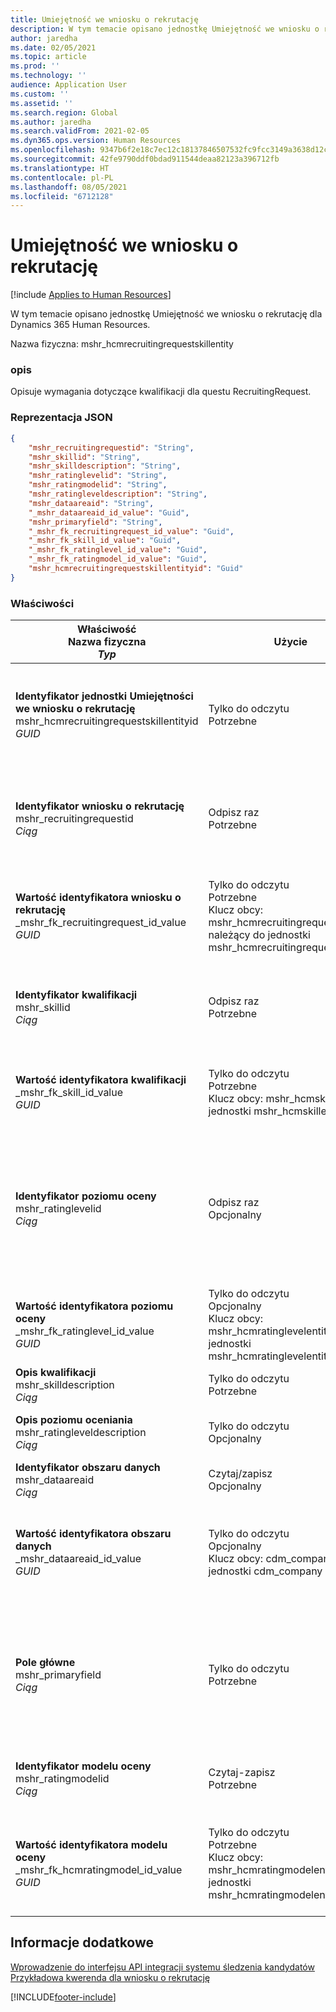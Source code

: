 ```yaml
---
title: Umiejętność we wniosku o rekrutację
description: W tym temacie opisano jednostkę Umiejętność we wniosku o rekrutację dla Dynamics 365 Human Resources.
author: jaredha
ms.date: 02/05/2021
ms.topic: article
ms.prod: ''
ms.technology: ''
audience: Application User
ms.custom: ''
ms.assetid: ''
ms.search.region: Global
ms.author: jaredha
ms.search.validFrom: 2021-02-05
ms.dyn365.ops.version: Human Resources
ms.openlocfilehash: 9347b6f2e18c7ec12c18137846507532fc9fcc3149a3638d12c070dc848a1fc7
ms.sourcegitcommit: 42fe9790ddf0bdad911544deaa82123a396712fb
ms.translationtype: HT
ms.contentlocale: pl-PL
ms.lasthandoff: 08/05/2021
ms.locfileid: "6712128"
---
```

# <a name="recruiting-request-skill"></a>Umiejętność we wniosku o rekrutację

[!include [Applies to Human Resources](../includes/applies-to-hr.md)]

W tym temacie opisano jednostkę Umiejętność we wniosku o rekrutację dla Dynamics 365 Human Resources.

Nazwa fizyczna: mshr_hcmrecruitingrequestskillentity

### <a name="description"></a>opis

Opisuje wymagania dotyczące kwalifikacji dla questu RecruitingRequest.

### <a name="json-representation"></a>Reprezentacja JSON

```json
{
    "mshr_recruitingrequestid": "String",
    "mshr_skillid": "String",
    "mshr_skilldescription": "String",
    "mshr_ratinglevelid": "String",
    "mshr_ratingmodelid": "String",
    "mshr_ratingleveldescription": "String",
    "mshr_dataareaid": "String",
    "_mshr_dataareaid_id_value": "Guid",
    "mshr_primaryfield": "String",
    "_mshr_fk_recruitingrequest_id_value": "Guid",
    "_mshr_fk_skill_id_value": "Guid",
    "_mshr_fk_ratinglevel_id_value": "Guid",
    "_mshr_fk_ratingmodel_id_value": "Guid",
    "mshr_hcmrecruitingrequestskillentityid": "Guid"
}
```

### <a name="properties"></a>Właściwości

| Właściwość<br>**Nazwa fizyczna**<br>**_Typ_** | Użycie | opis |
| --- | --- | --- |
| **Identyfikator jednostki Umiejętności we wniosku o rekrutację**<br>mshr_hcmrecruitingrequestskillentityid<br>*GUID* | Tylko do odczytu<br>Potrzebne | Wygenerowany przez system unikalny identyfikator rekordu **Umiejętności we wniosku rekrutacji**. |
| **Identyfikator wniosku o rekrutację**<br>mshr_recruitingrequestid<br>*Ciąg* | Odpisz raz<br>Potrzebne | Odczytywalny przez użytkownika unikatowy identyfikator powiązanego wniosku o rekrutację. |
| **Wartość identyfikatora wniosku o rekrutację**<br>_mshr_fk_recruitingrequest_id_value<br>*GUID* | Tylko do odczytu<br>Potrzebne<br> Klucz obcy: mshr_hcmrecruitingrequestentityid należący do jednostki mshr_hcmrecruitingrequestentity | Wygenerowany przez system unikalny identyfikator powiązanego wniosku rekrutacyjnego. |
| **Identyfikator kwalifikacji**<br>mshr_skillid<br>*Ciąg*<br> | Odpisz raz<br>Potrzebne | Odczytywalny przez użytkownika unikatowy identyfikator wymaganej umiejętności. |
| **Wartość identyfikatora kwalifikacji**<br>_mshr_fk_skill_id_value<br>*GUID* | Tylko do odczytu<br>Potrzebne<br>Klucz obcy: mshr_hcmskillentityid jednostki mshr_hcmskillentity | Wygenerowany przez system unikalny identyfikator wymaganej umiejętności. |
| **Identyfikator poziomu oceny**<br>mshr_ratinglevelid<br>*Ciąg* | Odpisz raz<br>Opcjonalny | Wymagana wartość poziomu umiejętności wybrana dla stanowiska na podstawie modelu oceniania przypisanego do umiejętności. |
| **Wartość identyfikatora poziomu oceny**<br>_mshr_fk_ratinglevel_id_value<br>*GUID* | Tylko do odczytu<br>Opcjonalny<br>Klucz obcy: mshr_hcmratinglevelentityid jednostki mshr_hcmratinglevelentity | Wygenerowany przez system unikatowy identyfikator poziomu. |
| **Opis kwalifikacji**<br>mshr_skilldescription<br>*Ciąg* | Tylko do odczytu<br>Potrzebne | Opis kwalifikacji. |
| **Opis poziomu oceniania**<br>mshr_ratingleveldescription<br>*Ciąg* | Tylko do odczytu<br>Opcjonalny | Opis wybranego poziomu umiejętności. |
| **Identyfikator obszaru danych**<br>mshr_dataareaid<br>*Ciąg* | Czytaj/zapisz<br>Opcjonalny | Określa osobę prawną (firmę). |
| **Wartość identyfikatora obszaru danych**<br>_mshr_dataareaid_id_value<br>*GUID* | Tylko do odczytu<br>Opcjonalny<br>Klucz obcy: cdm_companyid jednostki cdm_company obcej | Wygenerowana przez system wartość identyfikatora GUID identyfikująca osobę prawną (firmę). |
| **Pole główne**<br>mshr_primaryfield<br>*Ciąg* | Tylko do odczytu<br>Potrzebne | Łączenie wartości żądania rekrutacji i identyfikatora umiejętności jako kolejna metoda unikalnej identyfikacji rekordu. |
| **Identyfikator modelu oceny**<br>mshr_ratingmodelid<br>*Ciąg* | Czytaj-zapisz<br>Potrzebne | Model oceniania używany do oceniania umiejętności. |
| **Wartość identyfikatora modelu oceny**<br>_mshr_fk_hcmratingmodel_id_value<br>*GUID* | Tylko do odczytu<br>Potrzebne<br>Klucz obcy: mshr_hcmratingmodelentityid jednostki mshr_hcmratingmodelentity | Wygenerowany przez system niepowtarzalny identyfikator modelu oceny używanego do oceny umiejętności. |

## <a name="see-also"></a>Informacje dodatkowe

[Wprowadzenie do interfejsu API integracji systemu śledzenia kandydatów](hr-admin-integration-ats-api-introduction.md)<br>
[Przykładowa kwerenda dla wniosku o rekrutację](hr-admin-integration-ats-api-recruiting-request-example-query.md)


[!INCLUDE[footer-include](../includes/footer-banner.md)]